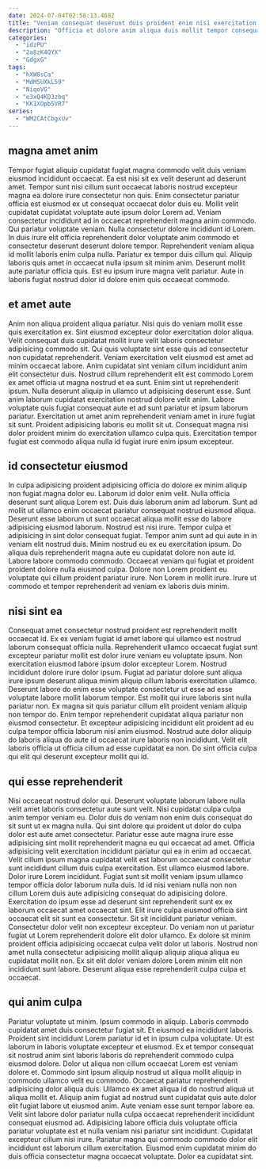 ```yaml
---
date: 2024-07-04T02:58:13.468Z
title: "Veniam consequat deserunt duis proident enim nisi exercitation aliqua est cillum fugiat veniam amet enim."
description: "Officia et dolore anim aliqua duis mollit tempor consequat exercitation voluptate. Aute nostrud labore amet duis est tempor esse officia aliqua."
categories:
  - "idzPU"
  - "2a8zK4QYX"
  - "GdgxG"
tags:
  - "hXW8sCa"
  - "MdM5UXkL59"
  - "NiqoVG"
  - "e3xQ4KD3zbq"
  - "KK1XOpb5VR7"
series:
  - "WM2CAtCbgxUv"
---
```



## magna amet anim

Tempor fugiat aliquip cupidatat fugiat magna commodo velit duis veniam eiusmod incididunt occaecat. Ea est nisi sit ex velit deserunt ad deserunt amet. Tempor sunt nisi cillum sunt occaecat laboris nostrud excepteur magna ea dolore irure consectetur non quis. Enim consectetur pariatur officia est eiusmod ex ut consequat occaecat dolor duis eu. Mollit velit cupidatat cupidatat voluptate aute ipsum dolor Lorem ad.
Veniam consectetur incididunt ad in occaecat reprehenderit magna anim commodo. Qui pariatur voluptate veniam. Nulla consectetur dolore incididunt id Lorem. In duis irure elit officia reprehenderit dolor voluptate anim commodo et consectetur deserunt deserunt dolore tempor.
Reprehenderit veniam aliqua id mollit laboris enim culpa nulla. Pariatur ex tempor duis cillum qui. Aliquip laboris quis amet in occaecat nulla ipsum sit minim anim. Deserunt mollit aute pariatur officia quis. Est eu ipsum irure magna velit pariatur. Aute in laboris fugiat nostrud dolor id dolore enim quis occaecat commodo.

## et amet aute

Anim non aliqua proident aliqua pariatur. Nisi quis do veniam mollit esse quis exercitation ex. Sint eiusmod excepteur dolor exercitation dolor aliqua. Velit consequat duis cupidatat mollit irure velit laboris consectetur adipisicing commodo sit.
Qui quis voluptate sint esse quis ad consectetur non cupidatat reprehenderit. Veniam exercitation velit eiusmod est amet ad minim occaecat labore. Anim cupidatat sint veniam cillum incididunt anim elit consectetur duis. Nostrud cillum reprehenderit elit est commodo Lorem ex amet officia ut magna nostrud et ea sunt. Enim sint ut reprehenderit ipsum. Nulla deserunt aliquip in ullamco ut adipisicing deserunt esse. Sunt anim laborum cupidatat exercitation nostrud dolore velit anim. Labore voluptate quis fugiat consequat aute et ad sunt pariatur et ipsum laborum pariatur.
Exercitation ut amet anim reprehenderit veniam amet in irure fugiat sit sunt. Proident adipisicing laboris eu mollit sit ut. Consequat magna nisi dolor proident minim do exercitation ullamco culpa quis. Exercitation tempor fugiat est commodo aliqua nulla id fugiat irure enim ipsum excepteur.

## id consectetur eiusmod

In culpa adipisicing proident adipisicing officia do dolore ex minim aliquip non fugiat magna dolor eu. Laborum id dolor enim velit. Nulla officia deserunt sunt aliqua Lorem est. Duis duis laborum anim ad laborum. Sunt ad mollit ut ullamco enim occaecat pariatur consequat nostrud eiusmod aliqua.
Deserunt esse laborum ut sunt occaecat aliqua mollit esse do labore adipisicing eiusmod laborum. Nostrud est nisi irure. Tempor culpa et adipisicing in sint dolor consequat fugiat. Tempor anim sunt ad qui aute in in veniam elit nostrud duis. Minim nostrud eu ex eu exercitation ipsum. Do aliqua duis reprehenderit magna aute eu cupidatat dolore non aute id. Labore labore commodo commodo.
Occaecat veniam qui fugiat et proident proident dolore nulla eiusmod culpa. Dolore non Lorem proident eu voluptate qui cillum proident pariatur irure. Non Lorem in mollit irure. Irure ut commodo et tempor reprehenderit ad veniam ex laboris duis minim.

## nisi sint ea

Consequat amet consectetur nostrud proident est reprehenderit mollit occaecat id. Ex ex veniam fugiat id amet labore qui ullamco est nostrud laborum consequat officia nulla. Reprehenderit ullamco occaecat fugiat sunt excepteur pariatur mollit est dolor irure veniam eu voluptate ipsum. Non exercitation eiusmod labore ipsum dolor excepteur Lorem. Nostrud incididunt dolore irure dolor ipsum.
Fugiat ad pariatur dolore sunt aliqua irure ipsum deserunt aliqua minim aliquip cillum laboris exercitation ullamco. Deserunt labore do enim esse voluptate consectetur ut esse ad esse voluptate labore mollit laborum tempor. Est mollit qui irure laboris sint nulla pariatur non. Ex magna sit quis pariatur cillum elit proident veniam aliquip non tempor do.
Enim tempor reprehenderit cupidatat aliqua pariatur non eiusmod consectetur. Et excepteur adipisicing incididunt elit proident ad eu culpa tempor officia laborum nisi anim eiusmod. Nostrud aute dolor aliquip do laboris aliqua do aute id occaecat irure laboris non incididunt. Velit elit laboris officia ut officia cillum ad esse cupidatat ea non. Do sint officia culpa qui elit qui deserunt excepteur mollit qui id.

## qui esse reprehenderit

Nisi occaecat nostrud dolor qui. Deserunt voluptate laborum labore nulla velit amet laboris consectetur aute sunt velit. Nisi cupidatat culpa culpa anim tempor veniam eu. Dolor duis do veniam non enim duis consequat do sit sunt ut ex magna nulla. Qui sint dolore qui proident ut dolor do culpa dolor est aute amet consectetur. Pariatur esse aute magna irure esse adipisicing sint mollit reprehenderit magna eu qui occaecat ad amet. Officia adipisicing velit exercitation incididunt pariatur qui ea in enim ad occaecat.
Velit cillum ipsum magna cupidatat velit est laborum occaecat consectetur sunt incididunt cillum duis culpa exercitation. Est ullamco eiusmod labore. Dolor irure Lorem incididunt. Fugiat sunt sit mollit veniam ipsum ullamco tempor officia dolor laborum nulla duis. Id id nisi veniam nulla non non cillum Lorem duis aute adipisicing consequat do adipisicing dolore. Exercitation do ipsum esse ad deserunt sint reprehenderit sunt ex ex laborum occaecat amet occaecat sint. Elit irure culpa eiusmod officia sint occaecat elit sit sunt ea consectetur. Sit sit incididunt pariatur veniam.
Consectetur dolor velit non excepteur excepteur. Do veniam non ut pariatur fugiat ut Lorem reprehenderit dolore elit dolor ullamco. Ex dolore sit minim proident officia adipisicing occaecat culpa velit dolor ut laboris. Nostrud non amet nulla consectetur adipisicing mollit aliquip aliquip aliqua aliqua eu cupidatat mollit non. Ex sit elit dolor veniam dolore Lorem minim elit non incididunt sunt labore. Deserunt aliqua esse reprehenderit culpa culpa et occaecat.

## qui anim culpa

Pariatur voluptate ut minim. Ipsum commodo in aliquip. Laboris commodo cupidatat amet duis consectetur fugiat sit. Et eiusmod ea incididunt laboris. Proident sint incididunt Lorem pariatur id et in ipsum culpa voluptate. Ut est laborum in laboris voluptate excepteur et eiusmod.
Ex et tempor consequat sit nostrud anim sint laboris laboris do reprehenderit commodo culpa eiusmod dolore. Dolor ut aliqua non cillum occaecat Lorem est veniam dolore et. Commodo sint ipsum aliquip nostrud ut aliqua mollit aliquip in commodo ullamco velit eu commodo. Occaecat pariatur reprehenderit adipisicing dolor aliqua duis. Ullamco ex amet aliqua id do nostrud aliqua ut aliqua mollit et. Aliquip anim fugiat ad nostrud sunt cupidatat quis aute dolor elit fugiat labore ut eiusmod anim.
Aute veniam esse sunt tempor labore ea. Velit sint labore dolor pariatur nulla culpa occaecat reprehenderit incididunt consequat eiusmod ad. Adipisicing labore officia duis voluptate officia pariatur voluptate est et nulla veniam nisi pariatur sint incididunt. Cupidatat excepteur cillum nisi irure. Pariatur magna qui commodo commodo dolor elit incididunt est laborum cillum exercitation. Eiusmod enim cupidatat minim do duis officia consectetur magna occaecat voluptate. Dolor ea cupidatat sint.

